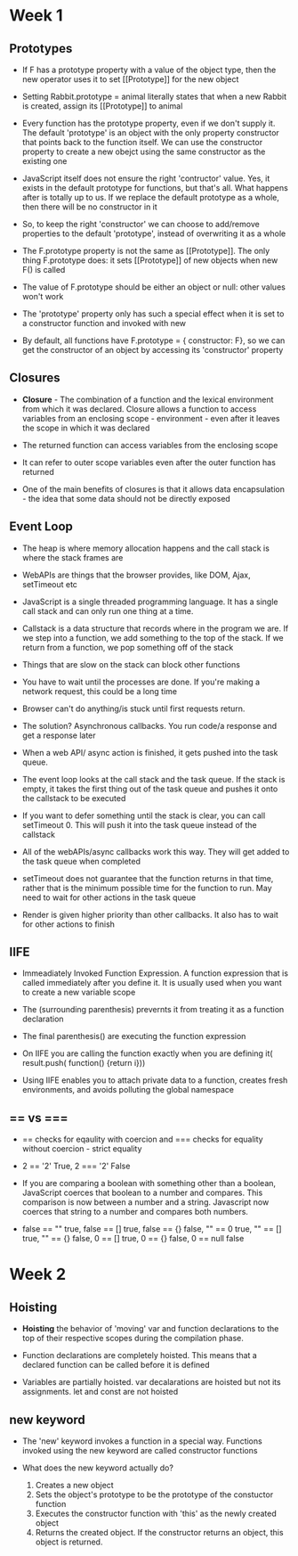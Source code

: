 # Week 1
## Prototypes

* If F has a prototype property with a value of the object type, then the new operator uses it to set [[Prototype]] for the new object

* Setting Rabbit.prototype = animal literally states that when a new Rabbit is created, assign its [[Prototype]] to animal

* Every function has the prototype property, even if we don't supply it. The default 'prototype' is an object with the only property constructor that points back to the function itself. We can use the constructor property to create a new obejct using the same constructor as the existing one

* JavaScript itself does not ensure the right 'contructor' value. Yes, it exists in the default prototype for functions, but that's all. What happens after is totally up to us. If we replace the default prototype as a whole, then there will be no constructor in it

* So, to keep the right 'constructor' we can choose to add/remove properties to the default 'prototype', instead of overwriting it as a whole

* The F.prototype property is not the same as [[Prototype]]. The only thing F.prototype does: it sets [[Prototype]] of new objects when new F() is called

* The value of F.prototype should be either an object or null: other values won't work

* The 'prototype' property only has such a special effect when it is set to a constructor function and invoked with new

* By default, all functions have F.prototype = { constructor: F}, so we can get the constructor of an object by accessing its 'constructor' property

## Closures

* **Closure** - The combination of a function and the lexical environment from which it was declared. Closure allows a function to access variables from an enclosing scope - environment - even after it leaves the scope in which it was declared

* The returned function can access variables from the enclosing scope

* It can refer to outer scope variables even after the outer function has returned

* One of the main benefits of closures is that it allows data encapsulation - the idea that some data should not be directly exposed

## Event Loop

* The heap is where memory allocation happens and the call stack is where the stack frames are

* WebAPIs are things that the browser provides, like DOM, Ajax, setTimeout etc

* JavaScript is a single threaded programming language. It has a single call stack and can only run one thing at a time.

* Callstack is a data structure that records where in the program we are. If we step into a function, we add something to the top of the stack. If we return from a function, we pop something off of the stack

* Things that are slow on the stack can block other functions

* You have to wait until the processes are done. If you're making a network request, this could be a long time

* Browser can't do anything/is stuck until first requests return.

* The solution? Asynchronous callbacks. You run code/a response and get a response later

* When a web API/ async action is finished, it gets pushed into the task queue.

* The event loop looks at the call stack and the task queue. If the stack is empty, it takes the first thing out of the task queue and pushes it onto the callstack to be executed

* If you want to defer something until the stack is clear, you can call setTimeout 0. This will push it into the task queue instead of the callstack

* All of the webAPIs/async callbacks work this way. They will get added to the task queue when completed

* setTimeout does not guarantee that the function returns in that time, rather that is the minimum possible time for the function to run. May need to wait for other actions in the task queue

* Render is given higher priority than other callbacks. It also has to wait for other actions to finish

## IIFE

* Immeadiately Invoked Function Expression. A function expression that is called immediately after you define it. It is usually used when you want to create a new variable scope

* The (surrounding parenthesis) prevernts it from treating it as a function declaration

* The final parenthesis() are executing the function expression

* On IIFE you are calling the function exactly when you are defining it( result.push( function() {return i}))

* Using IIFE enables you to attach private data to a function, creates fresh environments, and avoids polluting the global namespace

## == vs ===

* == checks for eqaulity with coercion and === checks for equality without coercion - strict equality
- 2 == '2' True, 2 === '2' False

* If you are comparing a boolean with something other than a boolean, JavaScript coerces that boolean to a number and compares. This comparison is now between a number and a string. Javascript now coerces that string to a number and compares both numbers. 

- false == "" true, false == [] true, false == {} false,
"" == 0 true, "" == [] true, "" == {} false, 0 == [] true,
0 == {} false, 0 == null false

# Week 2

## Hoisting

* **Hoisting** the behavior of 'moving' var and function declarations to the top of their respective scopes during the compilation phase.

* Function declarations are completely hoisted. This means that a declared function can be called before it is defined

* Variables are partially hoisted. var decalarations are hoisted but not its assignments. let and const are not hoisted

## new keyword 

* The 'new' keyword invokes a function in a special way. Functions invoked using the new keyword are called constructor functions

* What does the new keyword actually do?
    1. Creates a new object
    2. Sets the object's prototype to be the prototype of the constuctor function
    3. Executes the constructor function with 'this' as the newly created object
    4. Returns the created object. If the constructor returns an object, this object is returned.